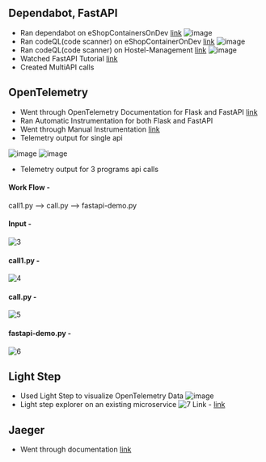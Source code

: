 ## Dependabot, FastAPI
* Ran dependabot on eShopContainersOnDev [link](https://github.com/dotnet-architecture/eShopOnContainers)
![image](https://user-images.githubusercontent.com/80710226/192774789-33d021ff-75a8-488d-bfa5-b46df5e966f8.png)
* Ran codeQL(code scanner) on eShopContainerOnDev [link](https://github.com/dotnet-architecture/eShopOnContainers)
![image](https://user-images.githubusercontent.com/80710226/192773469-277543f9-c039-4999-b06c-9c1f7e18fd31.png)
* Ran codeQL(code scanner) on Hostel-Management [link](https://github.com/NandakishorV/Hostel-Management)
![image](https://user-images.githubusercontent.com/80710226/192773643-0f150d1f-4aa8-4075-bd37-c4c5e2806bc0.png)
* Watched FastAPI Tutorial [link](https://www.youtube.com/watch?v=7t2alSnE2-I)
* Created MultiAPI calls

## OpenTelemetry
* Went through OpenTelemetry Documentation for Flask and FastAPI [link](https://opentelemetry.io/docs/instrumentation/python/getting-started/)
* Ran Automatic Instrumentation for both Flask and FastAPI 
* Went through Manual Instrumentation [link](https://opentelemetry.io/docs/instrumentation/python/manual/)
* Telemetry output for single api 

![image](https://user-images.githubusercontent.com/80710226/198081508-4b336033-ba34-4301-926a-94be5dc6c149.JPG)
![image](https://user-images.githubusercontent.com/80710226/198081579-07075502-1076-434a-b78f-072b51579862.JPG)

* Telemetry output for 3 programs api calls
#### Work Flow -
call1.py --> call.py --> fastapi-demo.py
#### Input -
![3](https://user-images.githubusercontent.com/80710226/198081854-12873440-3c51-4d71-a0d8-f1015bd30221.JPG)
#### call1.py -
![4](https://user-images.githubusercontent.com/80710226/198081950-654dee67-e1df-4c14-ab1c-cd928e9e6a54.JPG)
#### call.py -
![5](https://user-images.githubusercontent.com/80710226/198082000-ff66d127-7706-451d-b3a3-5253d90dbfcb.JPG)
#### fastapi-demo.py -
![6](https://user-images.githubusercontent.com/80710226/198082072-df44ce3e-6260-48b0-98c2-05824390f580.JPG)

## Light Step
* Used Light Step to visualize OpenTelemetry Data
![image](https://user-images.githubusercontent.com/76770419/194772202-5d396f53-0b1a-4326-8e5e-94ed2e056af2.png)
* Light step explorer on an existing microservice
![7](https://user-images.githubusercontent.com/80710226/198084438-107669ae-e516-4357-b1f9-565d14b9ee68.JPG)
Link - [link](https://app.lightstep.com/play/explorer?snapshot_id=Hwg4YmnWtk&selected_node_id=android)
## Jaeger 
* Went through documentation [link](https://www.jaegertracing.io/docs/1.38/getting-started/) 

